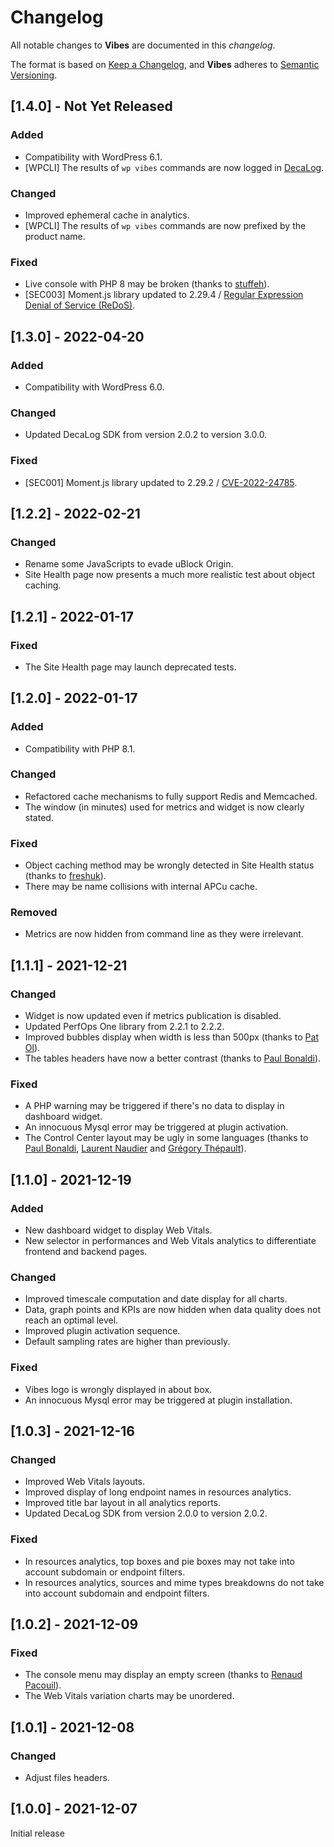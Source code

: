 # Changelog
All notable changes to **Vibes** are documented in this *changelog*.

The format is based on [Keep a Changelog](https://keepachangelog.com/en/1.0.0/), and **Vibes** adheres to [Semantic Versioning](https://semver.org/spec/v2.0.0.html).

## [1.4.0] - Not Yet Released

### Added
- Compatibility with WordPress 6.1.
- [WPCLI] The results of `wp vibes` commands are now logged in [DecaLog](https://wordpress.org/plugins/decalog/).

### Changed
- Improved ephemeral cache in analytics.
- [WPCLI] The results of `wp vibes` commands are now prefixed by the product name.

### Fixed
- Live console with PHP 8 may be broken (thanks to [stuffeh](https://github.com/stuffeh)).
- [SEC003] Moment.js library updated to 2.29.4 / [Regular Expression Denial of Service (ReDoS)](https://github.com/moment/moment/issues/6012).

## [1.3.0] - 2022-04-20

### Added
- Compatibility with WordPress 6.0.

### Changed
- Updated DecaLog SDK from version 2.0.2 to version 3.0.0.

### Fixed
- [SEC001] Moment.js library updated to 2.29.2 / [CVE-2022-24785](https://github.com/advisories/GHSA-8hfj-j24r-96c4).

## [1.2.2] - 2022-02-21

### Changed
- Rename some JavaScripts to evade uBlock Origin.
- Site Health page now presents a much more realistic test about object caching.

## [1.2.1] - 2022-01-17

### Fixed
- The Site Health page may launch deprecated tests.

## [1.2.0] - 2022-01-17

### Added
- Compatibility with PHP 8.1.

### Changed
- Refactored cache mechanisms to fully support Redis and Memcached.
- The window (in minutes) used for metrics and widget is now clearly stated.

### Fixed
- Object caching method may be wrongly detected in Site Health status (thanks to [freshuk](https://profiles.wordpress.org/freshuk/)).
- There may be name collisions with internal APCu cache.

### Removed
- Metrics are now hidden from command line as they were irrelevant.

## [1.1.1] - 2021-12-21

### Changed
- Widget is now updated even if metrics publication is disabled.
- Updated PerfOps One library from 2.2.1 to 2.2.2.
- Improved bubbles display when width is less than 500px (thanks to [Pat Ol](https://profiles.wordpress.org/pasglop/)).
- The tables headers have now a better contrast (thanks to [Paul Bonaldi](https://profiles.wordpress.org/bonaldi/)).

### Fixed
- A PHP warning may be triggered if there's no data to display in dashboard widget.
- An innocuous Mysql error may be triggered at plugin activation.
- The Control Center layout may be ugly in some languages (thanks to [Paul Bonaldi](https://profiles.wordpress.org/bonaldi/), [Laurent Naudier](https://github.com/fr-laurentn) and [Grégory Thépault](https://profiles.wordpress.org/locomint85/)).

## [1.1.0] - 2021-12-19

### Added
- New dashboard widget to display Web Vitals.
- New selector in performances and Web Vitals analytics to differentiate frontend and backend pages.

### Changed
- Improved timescale computation and date display for all charts.
- Data, graph points and KPIs are now hidden when data quality does not reach an optimal level.
- Improved plugin activation sequence.
- Default sampling rates are higher than previously.

### Fixed
- Vibes logo is wrongly displayed in about box.
- An innocuous Mysql error may be triggered at plugin installation.

## [1.0.3] - 2021-12-16

### Changed
- Improved Web Vitals layouts.
- Improved display of long endpoint names in resources analytics.
- Improved title bar layout in all analytics reports.
- Updated DecaLog SDK from version 2.0.0 to version 2.0.2.

### Fixed
- In resources analytics, top boxes and pie boxes may not take into account subdomain or endpoint filters.
- In resources analytics, sources and mime types breakdowns do not take into account subdomain and endpoint filters.

## [1.0.2] - 2021-12-09

### Fixed
- The console menu may display an empty screen (thanks to [Renaud Pacouil](https://www.laboiteare.fr)).
- The Web Vitals variation charts may be unordered.

## [1.0.1] - 2021-12-08

### Changed
- Adjust files headers.

## [1.0.0] - 2021-12-07

Initial release
